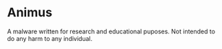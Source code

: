 # Animus
A malware written for research and educational puposes. Not intended to do any harm to any individual.
